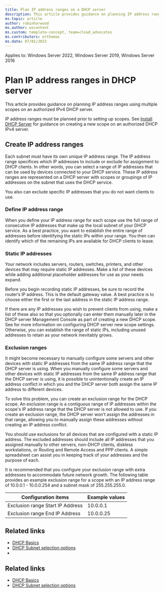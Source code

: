 ```yaml
---
title: Plan IP address ranges on a DHCP server
description: This article provides guidance on planning IP address ranges on an authorized IPv4 DHCP server. 
ms.topic: article
author: robinharwood
ms.author: wscontent
ms.custom: template-concept, team=cloud_advocates
ms.contributors: orthomas
ms.date: 07/01/2023
---
```


Applies to: Windows Server 2022, Windows Server 2019, Windows Server 2016

# Plan IP address ranges in DHCP server

This article provides guidance on planning IP address ranges using multiple scopes on an authorized IPv4 DHCP server. 

IP address ranges must be planned prior to setting up scopes. See [Install DHCP Server](quickstart-install-configure-DHCP-server.md) for guidance on creating a new scope on an authorized DHCP IPv4 server.

## Create IP address ranges

Each subnet must have its own unique IP address range. The IP address range specifices which IP addresses to include or exclude for assignment to DHCP clients. In other words, you can select a range of IP addresses that can be used by devices connected to your DHCP service. These IP address ranges are represented on a DHCP server with scopes or groupings of IP addresses on the subnet that uses the DHCP service. 

You also can exclude specific IP addresses that you do not want clients to use. 

### Define IP address range

When you define your IP address range for each scope use the full range of consecutive IP addresses that make up the local subnet of your DHCP service. As a best practice, you want to establish the entire range of addresses before identifying the static IPs within your range. You then can identify which of the remaining IPs are available for DHCP clients to lease.

### Static IP addresses

Your network includes servers, routers, switches, printers, and other devices that may require static IP addresses. Make a list of these devices while adding additional placeholder addresses for use as your needs expand.

Before you begin recording static IP addresses, be sure to record the router’s IP address. This is the default gateway value. A best practice is to choose either the first or the last address in the static IP address range.

If there are any IP addresses you wish to prevent clients from using, make a list of these also so that you optionally can enter them manually later in the DHCP server Management Console as part of creating a new DHCP scope. See []() for more information on configuring DHCP server new scope settings. Otherwise, you can establish the range of static IPs, including unused addresses to retain as your network inevitably grows.

### Exclusion ranges

It might become necessary to manually configure some servers and other devices with static IP addresses from the same IP address range that the DHCP server is using. When you manually configure some servers and other devices with static IP addresses from the same IP address range that the DHCP server is using, it is possible to unintentionally create an IP address conflict in which you and the DHCP server both assign the same IP address to different devices.

To solve this problem, you can create an exclusion range for the DHCP scope. An exclusion range is a contiguous range of IP addresses within the scope's IP address range that the DHCP server is not allowed to use. If you create an exclusion range, the DHCP server won't assign the addresses in that range, allowing you to manually assign these addresses without creating an IP address conflict.

You should use exclusions for all devices that are configured with a static IP address. The excluded addresses should include all IP addresses that you assigned manually to other servers, non-DHCP clients, diskless workstations, or Routing and Remote Access and PPP clients. A simple spreadsheet can assist you in keeping track of your addresses and the purpose of each. 

It is recommended that you configure your exclusion range with extra addresses to accommodate future network growth. The following table provides an example exclusion range for a scope with an IP address range of 10.0.0.1 - 10.0.0.254 and a subnet mask of 255.255.255.0.

|Configuration items|Example values|
|-----------------------|------------------|
|Exclusion range Start IP Address|10.0.0.1|
|Exclusion range End IP Address|10.0.0.25|

## Related links

- [DHCP Basics](../troubleshoot/dynamic-host-configuration-protocol-basics)
- [DHCP Subnet selection options](/dhcp-subnet-options)
- []()

## Related links

- [DHCP Basics](../troubleshoot/dynamic-host-configuration-protocol-basics)
- [DHCP Subnet selection options](/dhcp-subnet-options)